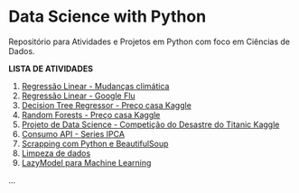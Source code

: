 # Data Science with Python

Repositório para Atividades e Projetos em Python com foco em Ciências de Dados.

**LISTA DE ATIVIDADES**

01. [Regressão Linear - Mudanças climática](https://github.com/EloizioHMD/Python_DS/blob/main/Regress%C3%A3o_Linear_(Mudan%C3%A7as_clim%C3%A1tica).ipynb)
02. [Regressão Linear - Google Flu](https://github.com/EloizioHMD/Python_DS/blob/main/Regress%C3%A3o_Linear_(GoogleFlu).ipynb)
03. [Decision Tree Regressor - Preço casa Kaggle](https://github.com/EloizioHMD/Python_DS/blob/main/Decision_Tree_Regressor(Kaggle).ipynb)
04. [Random Forests - Preço casa Kaggle](https://github.com/EloizioHMD/Python_DS/blob/main/Random_Forests(Kaggle).ipynb)
05. [Projeto de Data Science - Competição do Desastre do Titanic Kaggle](https://github.com/EloizioHMD/Python_DS/blob/main/DS_Titanic(Kaggle).ipynb)
06. [Consumo API - Series IPCA](https://github.com/EloizioHMD/Python_DS/blob/main/serietemp_ipca.ipynb)
07. [Scrapping com Python e BeautifulSoup](https://github.com/EloizioHMD/Python_DS/blob/main/model_preco_de_imovel.ipynb)
08. [Limpeza de dados](https://github.com/EloizioHMD/Python_DS/blob/main/Limpeza_dados.ipynb)
09. [LazyModel para Machine Learning]()
<p>...
